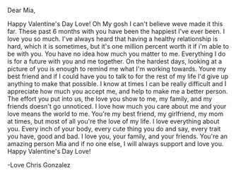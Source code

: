 Dear Mia,

Happy Valentine's Day Love! Oh My gosh I can't believe weve made it this far. These past 6 months with you have been the happiest I've ever been. I love you so much. I've always heard that having a healthy relationship is hard, which it is sometimes, but it's one million percent worth it if i'm able to be with you. You have no idea how much you matter to me. Everything I do is for a future with you and me together. On the hardest days, looking at a picture of you is enough to remind me what I'm working towards. Youre my best friend and if I could have you to talk to for the rest of my life I'd give up anything to make that possible. I know at times I can be really difficult and I appreciate how much you accept me, and help to make me a better person. The effort you put into us, the love you show to me, my family, and my friends doesn't go unnoticed. I love how much you care about me and your love means the world to me. You're my best friend, my girlfriend, my mom at times, but most of all you're the love of my life. I love everything about you. Every inch of your body, every cute thing you do and say, every trait you have, good and bad. I love you, your family, and your friends. You're an amazing person Mia and if no one else, I will always support and love you. Happy Valentine's Day Love!

-Love Chris Gonzalez